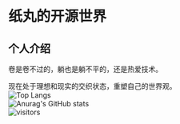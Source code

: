 # 纸丸的开源世界
## 个人介绍
卷是卷不过的，躺也是躺不平的，还是热爱技术。  
  
现在处于理想和现实的交织状态，重塑自己的世界观。  
![Top Langs](https://github-readme-stats.vercel.app/api/top-langs/?username=paperballin)  
![Anurag's GitHub stats](https://github-readme-stats.vercel.app/api?username=paperballin)  
![visitors](https://visitor-badge.glitch.me/badge?page_id=paperballin&left_color=green&right_color=red)
